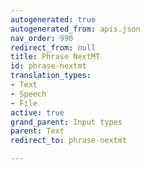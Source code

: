 ```yaml
---
autogenerated: true
autogenerated_from: apis.json
nav_order: 990
redirect_from: null
title: Phrase NextMT
id: phrase-nextmt
translation_types:
- Text
- Speech
- File
active: true
grand_parent: Input types
parent: Text
redirect_to: phrase-nextmt

---
```


